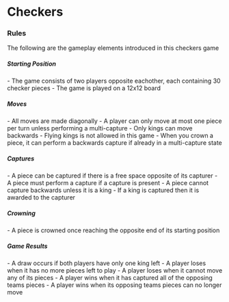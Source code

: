 # Checkers

<h3>Rules</h3>
The following are the gameplay elements introduced in this checkers game

<h5>Starting Position</h5>
- The game consists of two players opposite eachother, each containing 30 checker pieces
- The game is played on a 12x12 board

<h5>Moves</h5>
- All moves are made diagonally
- A player can only move at most one piece per turn unless performing a multi-capture
- Only kings can move backwards
- Flying kings is not allowed in this game
- When you crown a piece, it can perform a backwards capture if already in a multi-capture state

<h5>Captures</h5>
- A piece can be captured if there is a free space opposite of its capturer
- A piece must perform a capture if a capture is present
- A piece cannot capture backwards unless it is a king
- If a king is captured then it is awarded to the capturer

<h5>Crowning</h5>
- A piece is crowned once reaching the opposite end of its starting position

<h5>Game Results</h5>
- A draw occurs if both players have only one king left
- A player loses when it has no more pieces left to play
- A player loses when it cannot move any of its pieces
- A player wins when it has captured all of the opposing teams pieces
- A player wins when its opposing teams pieces can no longer move
